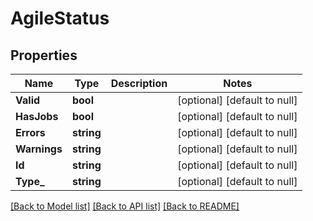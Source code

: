 # AgileStatus

## Properties
Name | Type | Description | Notes
------------ | ------------- | ------------- | -------------
**Valid** | **bool** |  | [optional] [default to null]
**HasJobs** | **bool** |  | [optional] [default to null]
**Errors** | **string** |  | [optional] [default to null]
**Warnings** | **string** |  | [optional] [default to null]
**Id** | **string** |  | [optional] [default to null]
**Type_** | **string** |  | [optional] [default to null]

[[Back to Model list]](../README.md#documentation-for-models) [[Back to API list]](../README.md#documentation-for-api-endpoints) [[Back to README]](../README.md)

